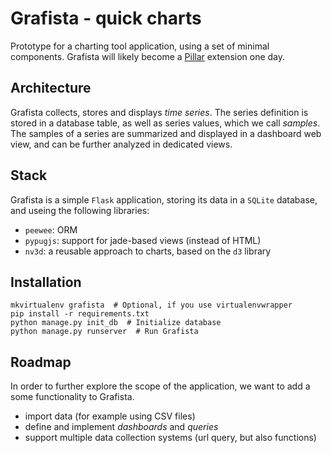 # Grafista - quick charts

Prototype for a charting tool application, using a set of minimal components. 
Grafista will likely become a [Pillar](https://pillarframework.org) extension 
one day.


## Architecture
Grafista collects, stores and displays *time series*. The series definition is
stored in a database table, as well as series values, which we call *samples*.
The samples of a series are summarized and displayed in a dashboard web view, 
and can be further analyzed in dedicated views.


## Stack
Grafista is a simple `Flask` application, storing its data in a `SQLite`
database, and useing the following libraries:

* `peewee`: ORM
* `pypugjs`: support for jade-based views (instead of HTML)
* `nv3d`: a reusable approach to charts, based on the `d3` library


## Installation

```
mkvirtualenv grafista  # Optional, if you use virtualenvwrapper
pip install -r requirements.txt
python manage.py init_db  # Initialize database
python manage.py runserver  # Run Grafista
```

## Roadmap
In order to further explore the scope of the application, we want to add a some
functionality to Grafista.

* import data (for example using CSV files)
* define and implement *dashboards* and *queries*
* support multiple data collection systems (url query, but also functions)
